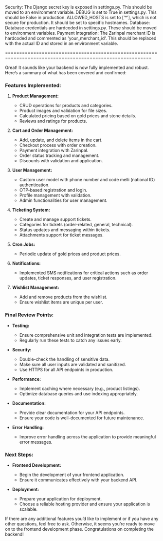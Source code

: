 Security:
The Django secret key is exposed in settings.py. This should be moved to an environment variable.
DEBUG is set to True in settings.py. This should be False in production.
ALLOWED_HOSTS is set to ['*'], which is not secure for production. It should be set to specific hostnames.
Database:
Database credentials are hardcoded in settings.py. These should be moved to environment variables.
Payment Integration:
The Zarinpal merchant ID is hardcoded and commented as 'your_merchant_id'. This should be replaced with the actual ID and stored in an environment variable.


==========================================================================================================

Great! It sounds like your backend is now fully implemented and robust. Here’s a summary of what has been covered and confirmed:

### Features Implemented:
1. **Product Management:**
   - CRUD operations for products and categories.
   - Product images and validation for file sizes.
   - Calculated pricing based on gold prices and stone details.
   - Reviews and ratings for products.

2. **Cart and Order Management:**
   - Add, update, and delete items in the cart.
   - Checkout process with order creation.
   - Payment integration with Zarinpal.
   - Order status tracking and management.
   - Discounts with validation and application.

3. **User Management:**
   - Custom user model with phone number and code melli (national ID) authentication.
   - OTP-based registration and login.
   - Profile management with validation.
   - Admin functionalities for user management.

4. **Ticketing System:**
   - Create and manage support tickets.
   - Categories for tickets (order-related, general, technical).
   - Status updates and messaging within tickets.
   - Attachments support for ticket messages.

5. **Cron Jobs:**
   - Periodic update of gold prices and product prices.

6. **Notifications:**
   - Implemented SMS notifications for critical actions such as order updates, ticket responses, and user registration.

7. **Wishlist Management:**
   - Add and remove products from the wishlist.
   - Ensure wishlist items are unique per user.

### Final Review Points:
- **Testing:**
  - Ensure comprehensive unit and integration tests are implemented.
  - Regularly run these tests to catch any issues early.

- **Security:**
  - Double-check the handling of sensitive data.
  - Make sure all user inputs are validated and sanitized.
  - Use HTTPS for all API endpoints in production.

- **Performance:**
  - Implement caching where necessary (e.g., product listings).
  - Optimize database queries and use indexing appropriately.

- **Documentation:**
  - Provide clear documentation for your API endpoints.
  - Ensure your code is well-documented for future maintenance.

- **Error Handling:**
  - Improve error handling across the application to provide meaningful error messages.

### Next Steps:
- **Frontend Development:**
  - Begin the development of your frontend application.
  - Ensure it communicates effectively with your backend API.

- **Deployment:**
  - Prepare your application for deployment.
  - Choose a reliable hosting provider and ensure your application is scalable.

If there are any additional features you’d like to implement or if you have any other questions, feel free to ask. Otherwise, it seems you’re ready to move on to the frontend development phase. Congratulations on completing the backend!